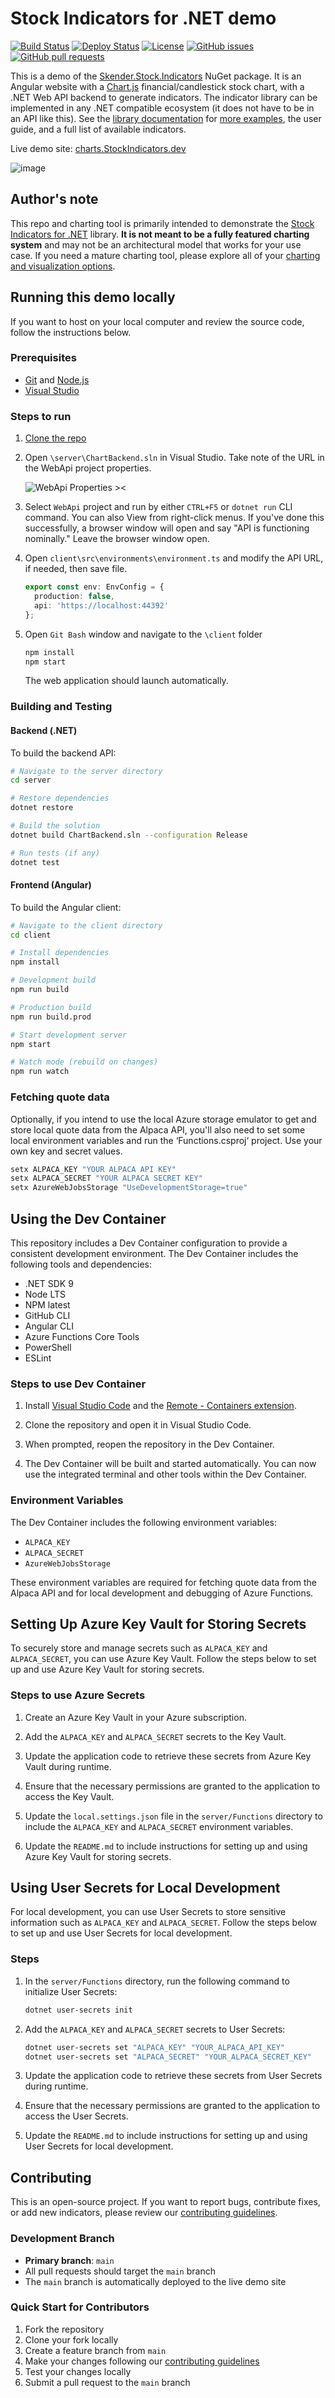 # Stock Indicators for .NET demo

[![Build Status](https://github.com/facioquo/stock-charts/actions/workflows/build-website.yml/badge.svg)](https://github.com/facioquo/stock-charts/actions/workflows/build-website.yml)
[![Deploy Status](https://github.com/facioquo/stock-charts/actions/workflows/deploy-website.yml/badge.svg)](https://github.com/facioquo/stock-charts/actions/workflows/deploy-website.yml)
[![License](https://img.shields.io/github/license/facioquo/stock-charts)](LICENSE)
[![GitHub issues](https://img.shields.io/github/issues/facioquo/stock-charts)](https://github.com/facioquo/stock-charts/issues)
[![GitHub pull requests](https://img.shields.io/github/issues-pr/facioquo/stock-charts)](https://github.com/facioquo/stock-charts/pulls)

This is a demo of the [Skender.Stock.Indicators](https://www.nuget.org/packages/Skender.Stock.Indicators) NuGet package.  It is an Angular website with a [Chart.js](https://github.com/chartjs/chartjs-chart-financial) financial/candlestick stock chart, with a .NET Web API backend to generate indicators.  The indicator library can be implemented in any .NET compatible ecosystem (it does not have to be in an API like this).  See the [library documentation](https://dotnet.stockindicators.dev) for [more examples](https://dotnet.stockindicators.dev/examples), the user guide, and a full list of available indicators.

Live demo site: [charts.StockIndicators.dev](https://charts.stockindicators.dev/)

![image](https://raw.githubusercontent.com/DaveSkender/Stock.Indicators/main/docs/examples.webp)

## Author's note

This repo and charting tool is primarily intended to demonstrate the [Stock Indicators for .NET](https://dotnet.stockindicators.dev) library.  **It is not meant to be a fully featured charting system** and may not be an architectural model that works for your use case.  If you need a mature charting tool, please explore all of your [charting and visualization options](https://github.com/DaveSkender/Stock.Indicators/discussions/430).

## Running this demo locally

If you want to host on your local computer and review the source code, follow the instructions below.

### Prerequisites

- [Git](https://git-scm.com/) and [Node.js](https://nodejs.org/)
- [Visual Studio](http://visualstudio.com)

### Steps to run

1. [Clone the repo](https://help.github.com/en/github/creating-cloning-and-archiving-repositories/cloning-a-repository)

2. Open `\server\ChartBackend.sln` in Visual Studio.  Take note of the URL in the WebApi project properties.

    ![WebApi Properties ><](client/src/assets/server-port.png)

3. Select `WebApi` project and run by either `CTRL+F5` or `dotnet run` CLI command.  You can also View from right-click menus.  If you've done this successfully, a browser window will open and say "API is functioning nominally."  Leave the browser window open.

4. Open `client\src\environments\environment.ts` and modify the API URL, if needed, then save file.

    ```ts
    export const env: EnvConfig = {
      production: false,
      api: 'https://localhost:44392'
    };
    ```

5. Open `Git Bash` window and navigate to the `\client` folder

    ``` bash
    npm install
    npm start
    ```

    The web application should launch automatically.

### Building and Testing

#### Backend (.NET)

To build the backend API:

```bash
# Navigate to the server directory
cd server

# Restore dependencies
dotnet restore

# Build the solution
dotnet build ChartBackend.sln --configuration Release

# Run tests (if any)
dotnet test
```

#### Frontend (Angular)

To build the Angular client:

```bash
# Navigate to the client directory
cd client

# Install dependencies
npm install

# Development build
npm run build

# Production build
npm run build.prod

# Start development server
npm start

# Watch mode (rebuild on changes)
npm run watch
```

### Fetching quote data

Optionally, if you intend to use the local Azure storage emulator to get and store local quote data from the Alpaca API, you'll also need to set some local environment variables and run the ‘Functions.csproj‘ project.  Use your own key and secret values.

``` bash
setx ALPACA_KEY "YOUR ALPACA API KEY"
setx ALPACA_SECRET "YOUR ALPACA SECRET KEY"
setx AzureWebJobsStorage "UseDevelopmentStorage=true"
```

## Using the Dev Container

This repository includes a Dev Container configuration to provide a consistent development environment. The Dev Container includes the following tools and dependencies:

- .NET SDK 9
- Node LTS
- NPM latest
- GitHub CLI
- Angular CLI
- Azure Functions Core Tools
- PowerShell
- ESLint

### Steps to use Dev Container

1. Install [Visual Studio Code](https://code.visualstudio.com/) and the [Remote - Containers extension](https://marketplace.visualstudio.com/items?itemName=ms-vscode-remote.remote-containers).

2. Clone the repository and open it in Visual Studio Code.

3. When prompted, reopen the repository in the Dev Container.

4. The Dev Container will be built and started automatically. You can now use the integrated terminal and other tools within the Dev Container.

### Environment Variables

The Dev Container includes the following environment variables:

- `ALPACA_KEY`
- `ALPACA_SECRET`
- `AzureWebJobsStorage`

These environment variables are required for fetching quote data from the Alpaca API and for local development and debugging of Azure Functions.

## Setting Up Azure Key Vault for Storing Secrets

To securely store and manage secrets such as `ALPACA_KEY` and `ALPACA_SECRET`, you can use Azure Key Vault. Follow the steps below to set up and use Azure Key Vault for storing secrets.

### Steps to use Azure Secrets

1. Create an Azure Key Vault in your Azure subscription.

2. Add the `ALPACA_KEY` and `ALPACA_SECRET` secrets to the Key Vault.

3. Update the application code to retrieve these secrets from Azure Key Vault during runtime.

4. Ensure that the necessary permissions are granted to the application to access the Key Vault.

5. Update the `local.settings.json` file in the `server/Functions` directory to include the `ALPACA_KEY` and `ALPACA_SECRET` environment variables.

6. Update the `README.md` to include instructions for setting up and using Azure Key Vault for storing secrets.

## Using User Secrets for Local Development

For local development, you can use User Secrets to store sensitive information such as `ALPACA_KEY` and `ALPACA_SECRET`. Follow the steps below to set up and use User Secrets for local development.

### Steps

1. In the `server/Functions` directory, run the following command to initialize User Secrets:

    ```bash
    dotnet user-secrets init
    ```

2. Add the `ALPACA_KEY` and `ALPACA_SECRET` secrets to User Secrets:

    ```bash
    dotnet user-secrets set "ALPACA_KEY" "YOUR_ALPACA_API_KEY"
    dotnet user-secrets set "ALPACA_SECRET" "YOUR_ALPACA_SECRET_KEY"
    ```

3. Update the application code to retrieve these secrets from User Secrets during runtime.

4. Ensure that the necessary permissions are granted to the application to access the User Secrets.

5. Update the `README.md` to include instructions for setting up and using User Secrets for local development.

## Contributing

This is an open-source project.  If you want to report bugs, contribute fixes, or add new indicators, please review our [contributing guidelines](docs/CONTRIBUTING.md).

### Development Branch

- **Primary branch**: `main`
- All pull requests should target the `main` branch
- The `main` branch is automatically deployed to the live demo site

### Quick Start for Contributors

1. Fork the repository
2. Clone your fork locally
3. Create a feature branch from `main`
4. Make your changes following our [contributing guidelines](docs/CONTRIBUTING.md)
5. Test your changes locally
6. Submit a pull request to the `main` branch
